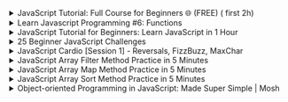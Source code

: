 
<details>
           <summary>
JavaScript Tutorial: Full Course for Beginners 🌐 (FREE) ( first 2h)
           </summary>
           <a href="https://www.youtube.com/watch?v=8dWL3wF_OMw&t=9348s&ab_channel=BroCode">
https://www.youtube.com/watch?v=8dWL3wF_OMw&t=9348s&ab_channel=BroCode
  </a>
</details>


<details>
           <summary>
Learn Javascript Programming #6: Functions
           </summary>
           <a href="https://www.youtube.com/watch?v=uiv3oLsHbaI&ab_channel=whatsdev">
https://www.youtube.com/watch?v=uiv3oLsHbaI&ab_channel=whatsdev
  </a>
</details>

<details>
           <summary>
JavaScript Tutorial for Beginners: Learn JavaScript in 1 Hour
           </summary>
           <a href="https://www.youtube.com/watch?v=W6NZfCO5SIk&ab_channel=ProgrammingwithMosh">
https://www.youtube.com/watch?v=W6NZfCO5SIk&ab_channel=ProgrammingwithMosh
  </a>
</details>

<details>
           <summary>
25 Beginner JavaScript Challenges
           </summary>
           <a href="https://www.youtube.com/watch?v=sqRk0Ly66Ps&ab_channel=ZachGollwitzer">
https://www.youtube.com/watch?v=sqRk0Ly66Ps&ab_channel=ZachGollwitzer
           </a>
</details>

<details>
           <summary>
JavaScript Cardio [Session 1] - Reversals, FizzBuzz, MaxChar
           </summary>
           <a href="https://www.youtube.com/watch?v=M2bJBuaOeOQ&t=353s&ab_channel=TraversyMedia">
https://www.youtube.com/watch?v=M2bJBuaOeOQ&t=353s&ab_channel=TraversyMedia
           </a>
</details>

<details>
           <summary>
JavaScript Array Filter Method Practice in 5 Minutes
           </summary>
           <a href="https://www.youtube.com/watch?v=3LOEGS4qcRM&list=PLDlWc9AfQBfZGZXFb_1tcRKwtCavR7AfT&index=1&ab_channel=JamesQQuick">
https://www.youtube.com/watch?v=3LOEGS4qcRM&list=PLDlWc9AfQBfZGZXFb_1tcRKwtCavR7AfT&index=1&ab_channel=JamesQQuick
           </a>
</details>

<details>
           <summary>
JavaScript Array Map Method Practice in 5 Minutes
           </summary>
           <a href="https://www.youtube.com/watch?v=G6J2kl1aVao&list=PLDlWc9AfQBfZGZXFb_1tcRKwtCavR7AfT&index=2&ab_channel=JamesQQuick">
https://www.youtube.com/watch?v=G6J2kl1aVao&list=PLDlWc9AfQBfZGZXFb_1tcRKwtCavR7AfT&index=2&ab_channel=JamesQQuick
           </a>
</details>

<details>
           <summary>
JavaScript Array Sort Method Practice in 5 Minutes
           </summary>
           <a href="https://www.youtube.com/watch?v=nq0DC5M3Kc8&list=PLDlWc9AfQBfZGZXFb_1tcRKwtCavR7AfT&index=4&ab_channel=JamesQQuick">
https://www.youtube.com/watch?v=nq0DC5M3Kc8&list=PLDlWc9AfQBfZGZXFb_1tcRKwtCavR7AfT&index=4&ab_channel=JamesQQuick
           </a>
</details>

<details>
           <summary>
Object-oriented Programming in JavaScript: Made Super Simple | Mosh
           </summary>
           <a href="https://www.youtube.com/watch?v=PFmuCDHHpwk&t=283s&ab_channel=ProgrammingwithMosh">
https://www.youtube.com/watch?v=PFmuCDHHpwk&t=283s&ab_channel=ProgrammingwithMosh
           </a>
</details>

